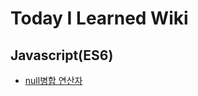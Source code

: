 # Today I Learned Wiki

## Javascript(ES6)

- [null병합 연산자](https://github.com/thdalstn6352/TIL/blob/main/Javascript/%3F%3F%20%EC%97%B0%EC%82%B0%EC%9E%90/Null-%EB%B3%91%ED%95%A9-%EC%97%B0%EC%82%B0%EC%9E%90(%3F%3F).md)
